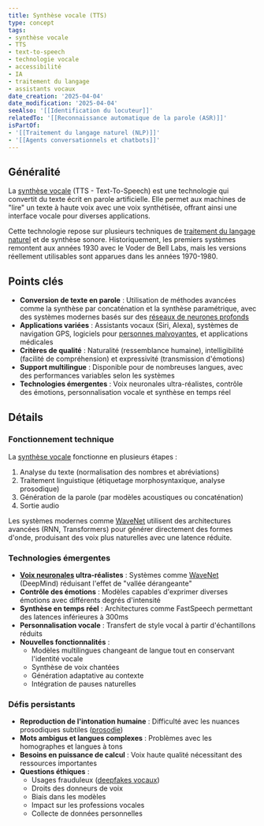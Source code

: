 ```yaml
---
title: Synthèse vocale (TTS)
type: concept
tags:
- synthèse vocale
- TTS
- text-to-speech
- technologie vocale
- accessibilité
- IA
- traitement du langage
- assistants vocaux
date_creation: '2025-04-04'
date_modification: '2025-04-04'
seeAlso: '[[Identification du locuteur]]'
relatedTo: '[[Reconnaissance automatique de la parole (ASR)]]'
isPartOf:
- '[[Traitement du langage naturel (NLP)]]'
- '[[Agents conversationnels et chatbots]]'
---
```

## Généralité

La [synthèse vocale](https://fr.wikipedia.org/wiki/Synth%C3%A8se_vocale) (TTS - Text-To-Speech) est une technologie qui convertit du texte écrit en parole artificielle. Elle permet aux machines de "lire" un texte à haute voix avec une voix synthétisée, offrant ainsi une interface vocale pour diverses applications. 

Cette technologie repose sur plusieurs techniques de [traitement du langage naturel](https://fr.wikipedia.org/wiki/Traitement_automatique_du_langage_naturel) et de synthèse sonore. Historiquement, les premiers systèmes remontent aux années 1930 avec le Voder de Bell Labs, mais les versions réellement utilisables sont apparues dans les années 1970-1980.

## Points clés

- **Conversion de texte en parole** : Utilisation de méthodes avancées comme la synthèse par concaténation et la synthèse paramétrique, avec des systèmes modernes basés sur des [réseaux de neurones profonds](https://fr.wikipedia.org/wiki/R%C3%A9seau_de_neurones_profonds)
- **Applications variées** : Assistants vocaux (Siri, Alexa), systèmes de navigation GPS, logiciels pour [personnes malvoyantes](https://fr.wikipedia.org/wiki/Malvoyance), et applications médicales
- **Critères de qualité** : Naturalité (ressemblance humaine), intelligibilité (facilité de compréhension) et expressivité (transmission d'émotions)
- **Support multilingue** : Disponible pour de nombreuses langues, avec des performances variables selon les systèmes
- **Technologies émergentes** : Voix neuronales ultra-réalistes, contrôle des émotions, personnalisation vocale et synthèse en temps réel

## Détails

### Fonctionnement technique

La [synthèse vocale](https://fr.wikipedia.org/wiki/Synth%C3%A8se_vocale) fonctionne en plusieurs étapes :
1. Analyse du texte (normalisation des nombres et abréviations)
2. Traitement linguistique (étiquetage morphosyntaxique, analyse prosodique)
3. Génération de la parole (par modèles acoustiques ou concaténation)
4. Sortie audio

Les systèmes modernes comme [WaveNet](https://fr.wikipedia.org/wiki/WaveNet) utilisent des architectures avancées (RNN, Transformers) pour générer directement des formes d'onde, produisant des voix plus naturelles avec une latence réduite.

### Technologies émergentes

- **[Voix neuronales](https://fr.wikipedia.org/wiki/Synth%C3%A8se_vocale) ultra-réalistes** : Systèmes comme [WaveNet](https://fr.wikipedia.org/wiki/WaveNet) (DeepMind) réduisant l'effet de "vallée dérangeante"
- **Contrôle des émotions** : Modèles capables d'exprimer diverses émotions avec différents degrés d'intensité
- **Synthèse en temps réel** : Architectures comme FastSpeech permettant des latences inférieures à 300ms
- **Personnalisation vocale** : Transfert de style vocal à partir d'échantillons réduits
- **Nouvelles fonctionnalités** :
  - Modèles multilingues changeant de langue tout en conservant l'identité vocale
  - Synthèse de voix chantées
  - Génération adaptative au contexte
  - Intégration de pauses naturelles

### Défis persistants

- **Reproduction de l'intonation humaine** : Difficulté avec les nuances prosodiques subtiles ([prosodie](https://fr.wikipedia.org/wiki/Prosodie_(linguistique)))
- **Mots ambigus et langues complexes** : Problèmes avec les homographes et langues à tons
- **Besoins en puissance de calcul** : Voix haute qualité nécessitant des ressources importantes
- **Questions éthiques** :
  - Usages frauduleux ([deepfakes vocaux](https://fr.wikipedia.org/wiki/Deepfake))
  - Droits des donneurs de voix
  - Biais dans les modèles
  - Impact sur les professions vocales
  - Collecte de données personnelles